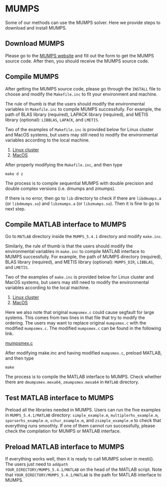 # MUMPS

Some of our methods can use the MUMPS solver. Here we provide steps to download and install MUMPS.

## Download MUMPS
Please go to the [MUMPS website](http://mumps-solver.org/) and fill out the form to get the MUMPS source code. After then, you should receive the MUMPS source code.

## Compile MUMPS
After getting the MUMPS source code, please go through the <code>INSTALL</code> file to choose and modify the <code>Makefile.inc</code> to fit your environment and machine.

The rule of thumb is that the users should modify the environmental variables in <code>Makefile.inc</code> to compile MUMPS successfully. For example, the path of BLAS library (required), LAPACK library (required), and METIS library (optional): <code>LIBBLAS</code>, <code>LAPACK</code>, and <code>LMETIS</code>.

Two of the examples of <code>Makefile.inc</code> is provided below for Linux cluster and MacOS systems, but users may still need to modify the environmental variables according to the local machine.

1. [Linux cluster](/linux/Makefile.inc)
2. [MacOS](/masOS/Makefile.inc)

After properly modifying the <code>Makefile.inc</code>, and then type

<code>make d z</code>

The process is to compile sequential MUMPS with double precision and double complex versions (i.e. dmumps and zmumps). 

If there is no error, then go to <code>lib</code> directory to check if there are  <code>libdmumps.a</code> (or <code>libdmumps.so</code>) and <code>libzmumps.a</code> (or <code>libzmumps.so</code>). Then it is fine to go to next step.

## Compile MATLAB interface to MUMPS

Go to <code>MATLAB</code> directory inside the <code>MUMPS_5.4.1</code> directory and modify <code>make.inc</code>. 

Similarly, the rule of thumb is that the users should modify the environmental variables in <code>make.inc</code> to compile MATLAB interface to MUMPS successfully. For example, the path of MUMPS directory (required), BLAS library (required), and METIS library (optional): <code>MUMPS_DIR</code>, <code>LIBBLAS</code>, and <code>LMETIS</code>.


Two of the examples of <code>make.inc</code> is provided below for Linux cluster and MacOS systems, but users may still need to modify the environmental variables according to the local machine.

1. [Linux cluster](/linux/make.inc)
2. [MacOS](/masOS/make.inc)

Here we also note that original <code>mumpsmex.c</code> could cause segfault for large systems. This comes from two lines in that file that try to modify the ordering. The users may want to replace original <code>mumpsmex.c</code> with the modified <code>mumpsmex.c</code>. The modified <code>mumpsmex.c</code> can be found in the following link. 

[mumpsmex.c](mumpsmex.c)

After modifying make.inc and having modified <code>mumpsmex.c</code>, preload MATLAB, and then type

<code>make</code>

The process is to compile the MATLAB interface to MUMPS. Check whether there are <code>dmumpsmex.mexa64</code>, <code>zmumpsmex.mexa64</code> in <code>MATLAB</code> directory.


## Test MATLAB interface to MUMPS
Preload all the libraries needed in MUMPS. Users can run the five examples in <code>MUMPS_5.4.1/MATLAB</code> directory: <code>simple_example.m</code>, <code>multiplerhs_example.m</code>, <code>sparserhs_example.m</code>, <code>schur_example.m</code>, and <code>zsimple_example.m</code> to check that everything runs smoothly. If one of them cannot run successfully, please check the compilation for MUMPS or MATLAB interface.


## Preload MATLAB interface to MUMPS
If everything works well, then it is ready to call MUMPS solver in mesti(). The users just need to <code>addpath YOUR_DIRECTORY/MUMPS_5.4.1/MATLAB</code> on the head of the MATLAB script. Note that <code>YOUR_DIRECTORY/MUMPS_5.4.1/MATLAB</code> is the path for MATLAB interface to MUMPS.
